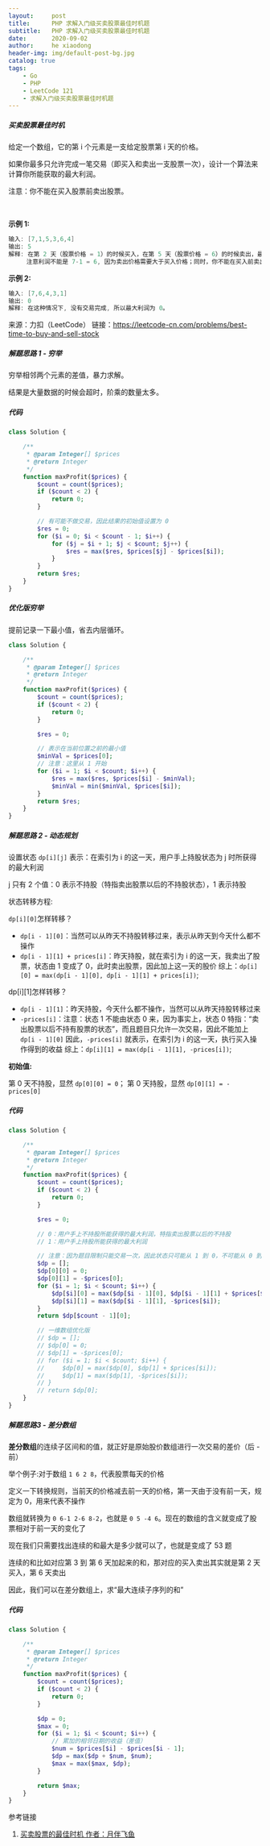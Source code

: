 ```yaml
---
layout:     post
title:      PHP 求解入门级买卖股票最佳时机题
subtitle:   PHP 求解入门级买卖股票最佳时机题
date:       2020-09-02
author:     he xiaodong
header-img: img/default-post-bg.jpg
catalog: true
tags:
    - Go
    - PHP
    - LeetCode 121
    - 求解入门级买卖股票最佳时机题
---
```



##### 买卖股票最佳时机
给定一个数组，它的第 i 个元素是一支给定股票第 i 天的价格。

如果你最多只允许完成一笔交易（即买入和卖出一支股票一次），设计一个算法来计算你所能获取的最大利润。

注意：你不能在买入股票前卖出股票。

 

**示例 1:**
```c
输入: [7,1,5,3,6,4]
输出: 5
解释: 在第 2 天（股票价格 = 1）的时候买入，在第 5 天（股票价格 = 6）的时候卖出，最大利润 = 6-1 = 5 。
     注意利润不能是 7-1 = 6, 因为卖出价格需要大于买入价格；同时，你不能在买入前卖出股票。
```

**示例 2:**
```c
输入: [7,6,4,3,1]
输出: 0
解释: 在这种情况下, 没有交易完成, 所以最大利润为 0。
```
来源：力扣（LeetCode）
链接：https://leetcode-cn.com/problems/best-time-to-buy-and-sell-stock


##### 解题思路 1 - 穷举
穷举相邻两个元素的差值，暴力求解。

结果是大量数据的时候会超时，阶乘的数量太多。

##### 代码
```php
class Solution {

    /**
     * @param Integer[] $prices
     * @return Integer
     */
    function maxProfit($prices) {
        $count = count($prices);
        if ($count < 2) {
            return 0;
        }

        // 有可能不做交易，因此结果的初始值设置为 0 
        $res = 0;
        for ($i = 0; $i < $count - 1; $i++) {
            for ($j = $i + 1; $j < $count; $j++) {
                $res = max($res, $prices[$j] - $prices[$i]);
            }
        }
        return $res;
    }
}
```

##### 优化版穷举
提前记录一下最小值，省去内层循环。

```php
class Solution {

    /**
     * @param Integer[] $prices
     * @return Integer
     */
    function maxProfit($prices) {
        $count = count($prices);
        if ($count < 2) {
            return 0;
        }

        $res = 0;

        // 表示在当前位置之前的最小值
        $minVal = $prices[0];
        // 注意：这里从 1 开始
        for ($i = 1; $i < $count; $i++) {
            $res = max($res, $prices[$i] - $minVal);
            $minVal = min($minVal, $prices[$i]);
        }
        return $res;
    }
}
```

##### 解题思路 2 - 动态规划
设置状态 `dp[i][j]` 表示：在索引为 i 的这一天，用户手上持股状态为 j 时所获得的最大利润

j 只有 2 个值：0 表示不持股（特指卖出股票以后的不持股状态），1 表示持股

状态转移方程:

`dp[i][0]`怎样转移？

- `dp[i - 1][0]`：当然可以从昨天不持股转移过来，表示从昨天到今天什么都不操作
- `dp[i - 1][1] + prices[i]`：昨天持股，就在索引为 i 的这一天，我卖出了股票，状态由 1 变成了 0，此时卖出股票，因此加上这一天的股价
综上：`dp[i][0] = max(dp[i - 1][0], dp[i - 1][1] + prices[i])`;

dp[i][1]怎样转移？

- `dp[i - 1][1]`：昨天持股，今天什么都不操作，当然可以从昨天持股转移过来
- `-prices[i]`：注意：状态 1 不能由状态 0 来，因为事实上，状态 0 特指：“卖出股票以后不持有股票的状态”，而且题目只允许一次交易，因此不能加上 `dp[i - 1][0]`
因此，`-prices[i]` 就表示，在索引为 i 的这一天，执行买入操作得到的收益
综上：`dp[i][1] = max(dp[i - 1][1], -prices[i])`;

**初始值:**

第 0 天不持股，显然 `dp[0][0] = 0`；
第 0 天持股，显然 `dp[0][1] = -prices[0]`


##### 代码
```php
class Solution {

    /**
     * @param Integer[] $prices
     * @return Integer
     */
    function maxProfit($prices) {
        $count = count($prices);
        if ($count < 2) {
            return 0;
        }

        $res = 0;

        // 0：用户手上不持股所能获得的最大利润，特指卖出股票以后的不持股
        // 1：用户手上持股所能获得的最大利润

        // 注意：因为题目限制只能交易一次，因此状态只可能从 1 到 0，不可能从 0 到 1
        $dp = [];
        $dp[0][0] = 0;
        $dp[0][1] = -$prices[0];
        for ($i = 1; $i < $count; $i++) {
            $dp[$i][0] = max($dp[$i - 1][0], $dp[$i - 1][1] + $prices[$i]);
            $dp[$i][1] = max($dp[$i - 1][1], -$prices[$i]);
        }
        return $dp[$count - 1][0];

        // 一维数组优化版
        // $dp = [];
        // $dp[0] = 0;
        // $dp[1] = -$prices[0];
        // for ($i = 1; $i < $count; $i++) {
        //     $dp[0] = max($dp[0], $dp[1] + $prices[$i]);
        //     $dp[1] = max($dp[1], -$prices[$i]);
        // }
        // return $dp[0];
    }
}
```

##### 解题思路3 - 差分数组
**差分数组**的连续子区间和的值，就正好是原始股价数组进行一次交易的差价（后 - 前）

举个例子:对于数组 `1 6 2 8`，代表股票每天的价格

定义一下转换规则，当前天的价格减去前一天的价格，第一天由于没有前一天，规定为 0，用来代表不操作

数组就转换为 `0 6-1 2-6 8-2`，也就是 `0 5 -4 6`。现在的数组的含义就变成了股票相对于前一天的变化了

现在我们只需要找出连续的和最大是多少就可以了，也就是变成了 53 题

连续的和比如对应第 3 到 第 6 天加起来的和，那对应的买入卖出其实就是第 2 天买入，第 6 天卖出

因此，我们可以在差分数组上，求“最大连续子序列的和”

##### 代码
```php
class Solution {

    /**
     * @param Integer[] $prices
     * @return Integer
     */
    function maxProfit($prices) {
        $count = count($prices);
        if ($count < 2) {
            return 0;
        }

        $dp = 0;
        $max = 0;
        for ($i = 1; $i < $count; $i++) {
            // 累加的相邻日期的收益（差值）
            $num = $prices[$i] - $prices[$i - 1];   
            $dp = max($dp + $num, $num);
            $max = max($max, $dp);
        }

        return $max;
    }
}
```

参考链接 
1. [买卖股票的最佳时机  作者：月伴飞鱼](https://upheart-man.github.io/2020/06/27/LeetCode/%E5%8A%A8%E6%80%81%E8%A7%84%E5%88%92/%E7%AE%80%E5%8D%95/%E4%B9%B0%E5%8D%96%E8%82%A1%E7%A5%A8%E7%9A%84%E6%9C%80%E4%BD%B3%E6%97%B6%E6%9C%BA/)

